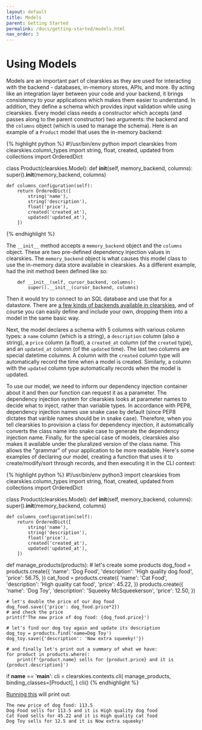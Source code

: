 ```yaml
---
layout: default
title: Models
parent: Getting Started
permalink: /docs/getting-started/models.html
nav_order: 3
---
```


# Using Models

Models are an important part of clearskies as they are used for interacting with the backend - databases, in-memory stores, APIs, and more.  By acting like an integration layer between your code and your backend, it brings consistency to your applications which makes them easier to understand.  In addition, they define a schema which provides input validation while using clearskies.  Every model class needs a constructor which accepts (and passes along to the parent constructor) two arguments: the backend and the `columns` object (which is used to manage the schema).  Here is an example of a `Product` model that uses the in-memory backend:

{% highlight python %}
#!/usr/bin/env python
import clearskies
from clearskies.column_types import string, float, created, updated
from collections import OrderedDict

class Product(clearskies.Model):
    def __init__(self, memory_backend, columns):
        super().__init__(memory_backend, columns)

    def columns_configuration(self):
        return OrderedDict([
            string('name'),
            string('description'),
            float('price'),
            created('created_at'),
            updated('updated_at'),
        ])
{% endhighlight %}

The `__init__` method accepts a `memory_backend` object and the `columns` object.  These are two pre-defined dependency injection values in clearskies.  The `memory_backend` object is what causes this model class to use the in-memory data store available in clearskies.  As a different example, had the init method been defined like so:

```
    def __init__(self, cursor_backend, columns):
        super().__init__(cursor_backend, columns)
```

Then it would try to connect to an SQL database and use that for a datastore.  There are [a few kinds of backends available in clearskies](/docs/backends/index.html), and of course you can easily define and include your own, dropping them into a model in the same basic way.

Next, the model declares a schema with 5 columns with various column types: a `name` column (which is a string), a `description` column (also a string), a `price` column (a float), a `created_at` column (of the `created` type), and an `updated_at` column (of the `updated` time).  The last two columns are special datetime columns.  A column with the `created` column type will automatically record the time when a model is created.  Similarly, a column with the `updated` column type automatically records when the model is updated.

To use our model, we need to inform our dependency injection container about it and then our function can request it as a parameter.  The dependency injection system for clearskies looks at parameter names to decide what to inject, rather than variable types.  In accordance with PEP8, dependency injection names use snake case by default (since PEP8 dictates that varible names should be in snake case).  Therefore, when you tell clearskies to provision a class for dependency injection, it automatically converts the class name into snake case to generate the dependency injection name.  Finally, for the special case of models, clearskies also makes it available under the pluralized version of the class name.  This allows the "grammar" of your application to be more readable.  Here's some examples of declaring our model, creating a function that uses it to create/modify/sort through records, and then executing it in the CLI context:

{% highlight python %}
#!/usr/bin/env python3
import clearskies
from clearskies.column_types import string, float, created, updated
from collections import OrderedDict

class Product(clearskies.Model):
    def __init__(self, memory_backend, columns):
        super().__init__(memory_backend, columns)

    def columns_configuration(self):
        return OrderedDict([
            string('name'),
            string('description'),
            float('price'),
            created('created_at'),
            updated('updated_at'),
        ])

def manage_products(products):
    # let's create some products
    dog_food = products.create({
        'name': 'Dog Food',
        'description': 'High quality dog food',
        'price': 56.75,
    })
    cat_food = products.create({
        'name': 'Cat Food',
        'description': 'High quality cat food',
        'price': 45.22,
    })
    products.create({
        'name': 'Dog Toy',
        'description': 'Squeeky McSqueekerson',
        'price': 12.50,
    })

    # let's double the price of our dog food
    dog_food.save({'price': dog_food.price*2})
    # and check the price
    print(f'The new price of dog food: {dog_food.price}')

    # let's find our dog toy again and update its description
    dog_toy = products.find('name=Dog Toy')
    dog_toy.save({'description': 'Now extra squeeky!'})

    # and finally let's print out a summary of what we have:
    for product in products.where(:
        print(f'{product.name} sells for {product.price} and it is {product.description}')

if __name__ == '__main__':
    cli = clearskies.contexts.cli(
        manage_products,
        binding_classes=[Product],
    )
    cli()
{% endhighlight %}

[Running this](/docs/running-examples#running-examples-designed-for-the-cli`) will print out:

```
The new price of dog food: 113.5
Dog Food sells for 113.5 and it is High quality dog food
Cat Food sells for 45.22 and it is High quality cat food
Dog Toy sells for 12.5 and it is Now extra squeeky!
```
